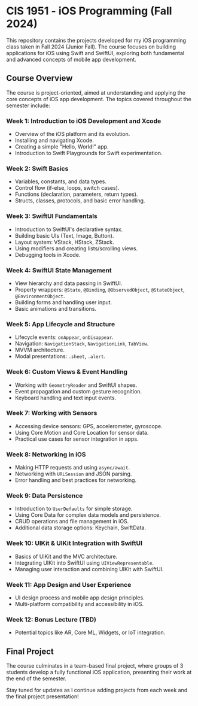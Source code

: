 # CIS 1951 - iOS Programming (Fall 2024)

This repository contains the projects developed for my iOS programming class taken in Fall 2024 (Junior Fall). The course focuses on building applications for iOS using Swift and SwiftUI, exploring both fundamental and advanced concepts of mobile app development.

## Course Overview

The course is project-oriented, aimed at understanding and applying the core concepts of iOS app development. The topics covered throughout the semester include:

### Week 1: Introduction to iOS Development and Xcode
- Overview of the iOS platform and its evolution.
- Installing and navigating Xcode.
- Creating a simple "Hello, World!" app.
- Introduction to Swift Playgrounds for Swift experimentation.

### Week 2: Swift Basics
- Variables, constants, and data types.
- Control flow (if-else, loops, switch cases).
- Functions (declaration, parameters, return types).
- Structs, classes, protocols, and basic error handling.

### Week 3: SwiftUI Fundamentals
- Introduction to SwiftUI's declarative syntax.
- Building basic UIs (Text, Image, Button).
- Layout system: VStack, HStack, ZStack.
- Using modifiers and creating lists/scrolling views.
- Debugging tools in Xcode.

### Week 4: SwiftUI State Management
- View hierarchy and data passing in SwiftUI.
- Property wrappers: `@State`, `@Binding`, `@ObservedObject`, `@StateObject`, `@EnvironmentObject`.
- Building forms and handling user input.
- Basic animations and transitions.

### Week 5: App Lifecycle and Structure
- Lifecycle events: `onAppear`, `onDisappear`.
- Navigation: `NavigationStack`, `NavigationLink`, `TabView`.
- MVVM architecture.
- Modal presentations: `.sheet`, `.alert`.

### Week 6: Custom Views & Event Handling
- Working with `GeometryReader` and SwiftUI shapes.
- Event propagation and custom gesture recognition.
- Keyboard handling and text input events.

### Week 7: Working with Sensors
- Accessing device sensors: GPS, accelerometer, gyroscope.
- Using Core Motion and Core Location for sensor data.
- Practical use cases for sensor integration in apps.

### Week 8: Networking in iOS
- Making HTTP requests and using `async/await`.
- Networking with `URLSession` and JSON parsing.
- Error handling and best practices for networking.

### Week 9: Data Persistence
- Introduction to `UserDefaults` for simple storage.
- Using Core Data for complex data models and persistence.
- CRUD operations and file management in iOS.
- Additional data storage options: Keychain, SwiftData.

### Week 10: UIKit & UIKit Integration with SwiftUI
- Basics of UIKit and the MVC architecture.
- Integrating UIKit into SwiftUI using `UIViewRepresentable`.
- Managing user interaction and combining UIKit with SwiftUI.

### Week 11: App Design and User Experience
- UI design process and mobile app design principles.
- Multi-platform compatibility and accessibility in iOS.

### Week 12: Bonus Lecture (TBD)
- Potential topics like AR, Core ML, Widgets, or IoT integration.

## Final Project
The course culminates in a team-based final project, where groups of 3 students develop a fully functional iOS application, presenting their work at the end of the semester.

Stay tuned for updates as I continue adding projects from each week and the final project presentation!
